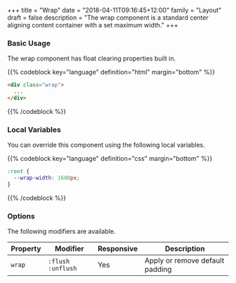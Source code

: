 +++
title = "Wrap"
date = "2018-04-11T09:16:45+12:00"
family = "Layout"
draft = false
description = "The wrap component is a standard center aligning content container with a set maximum width."
+++

### Basic Usage

The wrap component has float clearing properties built in.

{{% codeblock key="language" definition="html" margin="bottom" %}}
```html
<div class="wrap">
  ...
</div>
```
{{% /codeblock %}}

### Local Variables

You can override this component using the following local variables.

{{% codeblock key="language" definition="css" margin="bottom" %}}
```css
:root {
  --wrap-width: 1600px;
}
```
{{% /codeblock %}}

### Options

The following modifiers are available.

<table class="table width:100% table:pile table@sm:unpile">
  <thead>
    <tr>
      <th>
        Property
      </th>
      <th>
        Modifier
      </th>
      <th>
        Responsive
      </th>
      <th>
        Description
      </th>
    </tr>
  </thead>
  <tr>
    <td data-label="Properties">
      <code>wrap</code>
    </td>
    <td data-label="Attributes">
      <code>:flush</code> <code>:unflush</code>
    </td>
    <td data-label="Responsive">
      Yes
    </td>
    <td>
      Apply or remove default padding
    </td>
  </tr>
</table>

